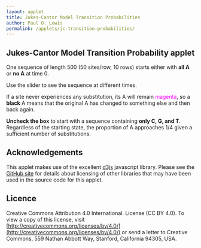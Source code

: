 ```yaml
---
layout: applet
title: Jukes-Cantor Model Transition Probabilities
author: Paul O. Lewis
permalink: /applets/jc-transition-probabilities/
---
```

## Jukes-Cantor Model Transition Probability applet

One sequence of length 500 (50 sites/row, 10 rows) starts either with **all A** or **no A** at time 0. 

Use the slider to see the sequence at different times. 

If a site never experiences any substitution, its A will remain <span style="color:magenta">magenta</span>, so a **black** A means that the original A has changed to something else and then back again. 

**Uncheck the box** to start with a sequence containing **only C, G, and T**. Regardless of the starting state, the proportion of A approaches 1/4 given a sufficient number of substitutions.

<div id="arbitrary"></div>
<div id="details"></div>
<script type="text/javascript">
    // written by Paul O. Lewis 20-Feb-2018, revised 3-Feb-2020

    var prob_same = true;

    // ###########################################################################
    // ############################## svg creation ###############################
    // ###########################################################################

    // width and height of svg
    var w = 1000;
    var h = 600;
    var padding = 80;
    var tmax = 10;          // maximum time along x-axis
    var nincr = 200;        // number of points that slider can visit along x-axis
    var tincr = tmax/nincr; // amount by which t changes each increment
    console.log("tincr = " + tincr);

    // Select DIV element already created (see above) to hold SVG
    var plot_div = d3.select("div#arbitrary");

    // Create SVG element
    var svg = plot_div.append("svg")
        .attr("width", w)
        .attr("height", h);

    var sequences_group = svg.append("g");

    // Create scale for X axis
    var xscale = d3.scaleLinear()
        .domain([0, tmax])   // recalculated in refreshPlot()
        .range([padding, w - padding]);

    // Create scale for Y axis
    var yscale = d3.scaleLinear()
        .domain([0, 1])
        .range([h - padding, padding]);

    // ###########################################################################
    // ############################## density curve ##############################
    // ###########################################################################

    // transition probability parameters
    var beta = 0.1;

    var brickred = "#B82E2E";
    var nsegments = 100;
    var linedata = [];

    // Create scale for drawing line segments
    var line_scale = d3.scaleBand()
        .domain(d3.range(nsegments+1))
        .range(xscale.domain());

    function pA(b, t) {
        return 0.25 + (prob_same ? 0.75 : -0.25)*Math.exp(-4.0*b*t);
        }

    // Function that recalculates the line segments making up the transition probability curve
    function recalcLineData() {
        linedata = [];
        for (var i = 0; i < nsegments+1; i++) {
            var t = line_scale(i);
            var y = pA(beta, t);
            linedata.push({'x':t, 'y':y});
        }
    }
    recalcLineData();

    // Create path representing density curve
    var lineFunc = d3.line()
        .x(function(d) {return xscale(d.x);})
        .y(function(d) {return yscale(d.y);});

    var density = svg.append("path")
            .attr("id", "density")
            .attr("d", lineFunc(linedata))
            .attr("fill", "none")
            .attr("stroke", brickred)
            .attr("stroke-width", 2)
            .style("pointer-events", "none");   // don't want line intercepting drag events

    // ###########################################################################
    // ############################## x and y axes ###############################
    // ###########################################################################

    // axes labels
    var axis_label_height = 12;
    var axis_label_height_pixels = axis_label_height + "px";
    var xaxis_label_y = h - padding/2;

    // Create x axis
    var xaxis = d3.axisBottom(xscale)
        .ticks(5)
        .tickFormat(d3.format("d"));

    // Add x axis to svg
    svg.append("g")
        .attr("id", "xaxis")
        .attr("class", "axis")
        .attr("transform", "translate(0," + (h - padding) + ")")
        .call(xaxis);

    // Style the x-axis
    svg.selectAll('.axis line, .axis path')
        .style('stroke', 'black')
        .style('fill', 'none')
        .style('stroke-width', '1px')
        .style('shape-rendering', 'crispEdges');
    svg.selectAll('g#xaxis g.tick text')
        .style('font-family', 'Helvetica')
        .style('font-size', axis_label_height_pixels);

    // Text showing current fraction of A
    var xaxis_label = svg.append("text")
        .attr("id", "xaxislabel")
        .attr("x", 0)
        .attr("y", 0)
        .attr("font-family", "Verdana")
        .attr("font-size", param_text_height_pixels)
        .text("time");
    CenterTextAroundPoint(xaxis_label, xscale(tmax/2), xaxis_label_y);

    // Create y axis
    var yaxis = d3.axisLeft(yscale)
        .ticks(4)
        .tickFormat(d3.format(".2f"));

    // Add y axis to svg
    svg.append("g")
        .attr("id", "yaxis")
        .attr("class", "axis")
        .attr("transform", "translate(" + padding + ",0)")
        .call(yaxis);

    // Style the y-axis
    svg.selectAll('.axis line, .axis path')
        .style('stroke', 'black')
        .style('fill', 'none')
        .style('stroke-width', '1px')
        .style('shape-rendering', 'crispEdges');
    svg.selectAll('g#xaxis g.tick text')
        .style('font-family', 'Helvetica')
        .style('font-size', axis_label_height_pixels);

    // ###########################################################################
    // ################## sequence simulation/display ############################
    // ###########################################################################

    // Create a random number generator
    var rnseed = d3.randomUniform(1, 1000)();
    var lot = new Random(rnseed);

    // display of sequence data
    var nucleotide_text_height = 16;
    var nucleotide_text_height_pixels = nucleotide_text_height + "px";
    var base_lookup = ["A", "C", "G", "T"];
    var base_color  = ["magenta", "orange", "green", "gray", "black", "orange", "green", "gray"];
    var nrows = 10;
    var ncols = 50;
    var xseqs0 = 200;
    var xseqs1 = 800;
    var yseqs0 = 40;
    var yseqs1 = 40 + nrows*nucleotide_text_height;

    // sizing and placement of textual elements
    var param_text_height = 18;
    var param_text_height_pixels = param_text_height + "px";
    var row_height = (padding - axis_label_height)/2; // height of space allotted for help button in pixels
    var stats_y = yseqs1 + nucleotide_text_height;

    // Create scale for x coordinates of sequences
    var seqxscale = d3.scaleLinear()
        .domain([0, ncols-1])
        .range([xseqs0, xseqs1]);

    // Create scale for y coordinates of sequences
    var seqyscale = d3.scaleLinear()
        .domain([0, nrows-1])
        .range([yseqs0, yseqs1]);

    var seqdatavect = null;
    var piA = null;   // piA[k] is fraction of A in simulated data for time increment k
    function simulateData() {
        // Simulate data at time t = 0
        var t = 0;
        seqdatavect = [];
        piA = [];
        var tdata = [];
        piA[0] = (prob_same ? 1.0 : 0.0);
        for (var i = 0; i < nrows; i++) {
            for (var j = 0; j < ncols; j++) {
                if (prob_same)
                    tdata.push({'x':j, 'y':i, 'base':0, 'color':0});
                else {
                    var u = lot.random(0,1);
                    if (u < 1/3) 
                        tdata.push({'x':j, 'y':i, 'base':1, 'color':1});
                    else if (u < 2/3)
                        tdata.push({'x':j, 'y':i, 'base':2, 'color':2});
                    else 
                        tdata.push({'x':j, 'y':i, 'base':3, 'color':3});
                }
            }
        }
        seqdatavect.push(tdata);
        var total = nrows*ncols;
        if (total != seqdatavect[0].length)
            console.log("oops: total = " + total + " but seqdatavect[0].length = " + seqdatavect[0].length);
            
        // Keep track of whether original base at each site has changed
        var changed = [];
        for (var k = 0; k < total; k++)
            changed.push(false);
        
        // Walk through time, updating sequences as we go
        var t0 = 0;
        for (t = tincr; t < tmax; t += tincr) {
            tdata = [];
            freqA = 0.0;
            for (var k = 0; k < total; k++) {
                var tmp = seqdatavect[t0][k];
                var x = tmp.x;
                var y = tmp.y;
                var b = tmp.base;
                var probsame = 0.25 + 0.75*Math.exp(-4.0*beta*tincr);
                var probdiff = 1.0 - probsame;
                var u = lot.random(0,1);
                if (u <= probdiff) {
                    //  1.0        2.0        3.0        4.0
                    //  |          |          |          |
                    //  1--------->2--------->3--------->4
                    let uu = lot.uniform(1,4); 
                    let x = Math.floor(uu);
                    b = (b + x) % 4;
                    changed[k] = true;
                }
                if (b == 0)
                    freqA += 1;
                var col = changed[k] ? (b+4) : b;
                tdata.push({'x':x, 'y':y, 'base':b, 'color':col});
            }
            seqdatavect.push(tdata);
            t0 += 1;
            freqA /= total;
            piA.push(freqA);
            //console.log("freqA for t = " + t0 + " = " + piA[t0]);
        }
        //console.log(piA);
    }
    simulateData();
    //console.log(seqdatavect);
    
    var seqdata = null;
    function copyDataForTime(t) {
        // 0.0        0.1        0.2        0.3        0.4
        //  |          |          |          |          |
        //  0--------->1--------->2--------->3--------->4          
        var x = Math.floor(t/tincr);
        if (x == nincr)
            x -= 1;
        //console.log("time unit is " + x);
        seqdata = seqdatavect[x];
    }
    copyDataForTime(0);

    // Create text elements representing nucleotides
    sequences_group.selectAll("text")
        .data(seqdata)
        .enter()
        .append("text")
        .attr("class", "nucleotide")
        .attr("x", function(d) {return seqxscale(d.x)})
        .attr("y", function(d) {return seqyscale(d.y)})
        .attr("fill", function(d) {return base_color[d.color]})
        .attr("stroke", function(d) {return base_color[d.color]})
        .style("pointer-events", "none")   // don't intercept drag events
        .attr("font-family", "Verdana")
        .attr("font-size", nucleotide_text_height_pixels)
        .text(function(d) {return base_lookup[d.base]});

    // Text showing current fraction of A
    var afrac_text = svg.append("text")
        .attr("id", "fractionA")
        .attr("x", 0)
        .attr("y", 0)
        .attr("font-family", "Verdana")
        .attr("font-size", param_text_height_pixels)
        .text("fraction A = " + d3.format(".1f")(piA[0])); // pi is \u03C0
    CenterTextAroundPoint(afrac_text, xscale(tmax/2), stats_y)

    // ###########################################################################
    // ################################ slider ###################################
    // ###########################################################################

    var time = 0;   // slider position
    var slider = svg.append("rect")
        .attr("id", "slider")
        .attr("x", xscale(time)-10)
        .attr("y", yscale(0)-15)
        .attr("width", 20)
        .attr("height", 30)
        .attr("stroke", "blue")
        .attr("fill", d3.color("rgba(0, 0, 128, .4)"));

    var vertical_dotted_line = svg.append("line")
        .attr("id", "vdotted")
        .attr("x1", xscale(time))
        .attr("y1", yscale(0)-15)
        .attr("x2", xscale(time))
        .attr("y2", yscale(pA(beta, time)))
        .attr("stroke", "blue")
        .attr("stroke-dasharray", "2,2,2");

    var horizontal_dotted_line = svg.append("line")
        .attr("id", "hdotted")
        .attr("x1", xscale(time))
        .attr("y1", yscale(pA(beta, time)))
        .attr("x2", xscale(0))
        .attr("y2", yscale(pA(beta, time)))
        .attr("stroke", "blue")
        .attr("stroke-dasharray", "2,2,2");

    // Create drag behavior
    var x_at_drag_start = null;
    var drag = d3.drag()
        .on("start", function(d) {
            x_at_drag_start = d3.event.x;
            d3.event.sourceEvent.stopPropagation();
            d3.select(this).classed("dragging", true);
            //console.log("start drag");
        })
        .on("drag", function(d) {
            var dx = d3.event.x - x_at_drag_start;
            var x0 = xscale(time);
            var x = x0 + dx;
            if (xscale.invert(x) < 0)
                x = xscale(0);
            if (xscale.invert(x) > tmax)
                x = xscale(tmax);
            slider.attr("x", x - 10);
            var t = xscale.invert(x);
            var tindex = Math.floor(t/tincr);
            if (tindex == nincr)
                tindex -= 1;
            //simulateData(t);
            copyDataForTime(t);
            sequences_group.selectAll("text.nucleotide")
                .data(seqdata)
                .attr("fill", function(d) {return base_color[d.color]})
                .attr("stroke", function(d) {return base_color[d.color]})
                .text(function(d) {return base_lookup[d.base]});
            vertical_dotted_line
                .attr("x1", xscale(t))
                .attr("y1", yscale(0)-15)
                .attr("x2", xscale(t))
                .attr("y2", yscale(pA(beta, t)));
            horizontal_dotted_line
                .attr("x1", xscale(t))
                .attr("y1", yscale(pA(beta, t)))
                .attr("x2", xscale(0))
                .attr("y2", yscale(pA(beta, t)));
            afrac_text
                .text("fraction A = " + d3.format(".2f")(piA[tindex])); // pi is \u03C0
            //console.log("slider at time " + d3.format(".3f")(t) + ", pA = " +  d3.format(".3f")(pA(beta, t)));
        })
        .on("end", function(d) {
            var dx = d3.event.x - x_at_drag_start;
            var x0 = xscale(time);
            var x = x0 + dx;
            if (xscale.invert(x) < 0)
                x = xscale(0);
            if (xscale.invert(x) > tmax)
                x = xscale(tmax);
            time = xscale.invert(x);
            //simulateData(time);
            copyDataForTime(time);
            sequences_group.selectAll("text.nucleotide")
                .data(seqdata)
                .attr("fill", function(d) {return base_color[d.color]})
                .attr("stroke", function(d) {return base_color[d.color]})
                .text(function(d) {return base_lookup[d.base]});
            d3.select(this).classed("dragging", false);
            //console.log("end drag");
        });

    slider.call(drag);

    // ###########################################################################
    // ############################ add controls #################################
    // ###########################################################################

    var details_div = d3.select("div#details")
        .style("display", "block")
        .style("width", "600px")
        .style("margin-left", "10px")
        .style("vertical-align", "top");

    addCheckbox(details_div, "prsame-checkbox", "Start with every site A", true, function() {
        prob_same = d3.select(this).property('checked');
        recalcLineData();
        density.attr("d", lineFunc(linedata));
        time = 0;
        simulateData();
        copyDataForTime(time);
        sequences_group.selectAll("text.nucleotide")
            .data(seqdata)
            .attr("fill", function(d) {return base_color[d.color]})
            .attr("stroke", function(d) {return base_color[d.color]})
            .text(function(d) {return base_lookup[d.base]});
        vertical_dotted_line
            .attr("x1", xscale(time))
            .attr("y1", yscale(0)-15)
            .attr("x2", xscale(time))
            .attr("y2", yscale(pA(beta, time)));
        horizontal_dotted_line
            .attr("x1", xscale(time))
            .attr("y1", yscale(pA(beta, time)))
            .attr("x2", xscale(0))
            .attr("y2", yscale(pA(beta, time)));
        afrac_text
            .text("fraction A = " + d3.format(".2f")(piA[0])); // pi is \u03C0
        slider
            .attr("x", xscale(time)-10);
        });

    addStringDropdown(details_div, "beta-dropdown", "substitution rate", ["0.1", "0.5", "1.0", "10.0"], 0, function() {
        var selected_index = d3.select(this).property('selectedIndex');
        if (selected_index == 0) {
            beta = 0.1;
            }
        else if (selected_index == 1) {
            beta = 0.5;
            }
        else if (selected_index == 2) {
            beta = 1.0;
            }
        else if (selected_index == 3) {
            beta = 10.0;
            }
        else {
            console.log("error: unknown choice; using 1.0");
            beta = 1.0;
            }
        recalcLineData();
        density.attr("d", lineFunc(linedata));
        time = 0;
        simulateData();
        copyDataForTime(time);
        sequences_group.selectAll("text.nucleotide")
            .data(seqdata)
            .attr("fill", function(d) {return base_color[d.color]})
            .attr("stroke", function(d) {return base_color[d.color]})
            .text(function(d) {return base_lookup[d.base]});
        vertical_dotted_line
            .attr("x1", xscale(time))
            .attr("y1", yscale(0)-15)
            .attr("x2", xscale(time))
            .attr("y2", yscale(pA(beta, time)));
        horizontal_dotted_line
            .attr("x1", xscale(time))
            .attr("y1", yscale(pA(beta, time)))
            .attr("x2", xscale(0))
            .attr("y2", yscale(pA(beta, time)));
        afrac_text
            .text("fraction A = " + d3.format(".2f")(piA[0])); // pi is \u03C0
        slider
            .attr("x", xscale(time)-10);
        });

</script>
		
## Acknowledgements

This applet makes use of the excellent [d3js](https://d3js.org/) javascript library. 
Please see the [GitHub site](https://github.com/plewis/plewis.github.io/tree/master/assets/js) for details about licensing of other libraries that may have been used in the source code for this applet.

## Licence

Creative Commons Attribution 4.0 International.
License (CC BY 4.0). To view a copy of this license, visit
[http://creativecommons.org/licenses/by/4.0/](http://creativecommons.org/licenses/by/4.0/) or send a letter to Creative Commons, 559
Nathan Abbott Way, Stanford, California 94305, USA.